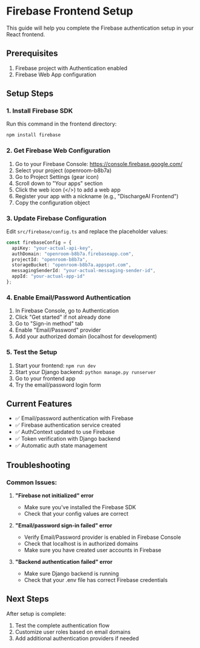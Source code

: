 # Firebase Frontend Setup

This guide will help you complete the Firebase authentication setup in your React frontend.

## Prerequisites

1. Firebase project with Authentication enabled
2. Firebase Web App configuration

## Setup Steps

### 1. Install Firebase SDK

Run this command in the frontend directory:
```bash
npm install firebase
```

### 2. Get Firebase Web Configuration

1. Go to your Firebase Console: https://console.firebase.google.com/
2. Select your project (openroom-b8b7a)
3. Go to Project Settings (gear icon)
4. Scroll down to "Your apps" section
5. Click the web icon (</>) to add a web app
6. Register your app with a nickname (e.g., "DischargeAI Frontend")
7. Copy the configuration object

### 3. Update Firebase Configuration

Edit `src/firebase/config.ts` and replace the placeholder values:

```typescript
const firebaseConfig = {
  apiKey: "your-actual-api-key",
  authDomain: "openroom-b8b7a.firebaseapp.com",
  projectId: "openroom-b8b7a",
  storageBucket: "openroom-b8b7a.appspot.com",
  messagingSenderId: "your-actual-messaging-sender-id",
  appId: "your-actual-app-id"
};
```

### 4. Enable Email/Password Authentication

1. In Firebase Console, go to Authentication
2. Click "Get started" if not already done
3. Go to "Sign-in method" tab
4. Enable "Email/Password" provider
5. Add your authorized domain (localhost for development)

### 5. Test the Setup

1. Start your frontend: `npm run dev`
2. Start your Django backend: `python manage.py runserver`
3. Go to your frontend app
4. Try the email/password login form

## Current Features

- ✅ Email/password authentication with Firebase
- ✅ Firebase authentication service created
- ✅ AuthContext updated to use Firebase
- ✅ Token verification with Django backend
- ✅ Automatic auth state management

## Troubleshooting

### Common Issues:

1. **"Firebase not initialized" error**
   - Make sure you've installed the Firebase SDK
   - Check that your config values are correct

2. **"Email/password sign-in failed" error**
   - Verify Email/Password provider is enabled in Firebase Console
   - Check that localhost is in authorized domains
   - Make sure you have created user accounts in Firebase

3. **"Backend authentication failed" error**
   - Make sure Django backend is running
   - Check that your .env file has correct Firebase credentials

## Next Steps

After setup is complete:
1. Test the complete authentication flow
2. Customize user roles based on email domains
3. Add additional authentication providers if needed 